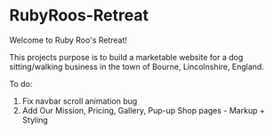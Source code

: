 # RubyRoos-Retreat

Welcome to Ruby Roo's Retreat!

This projects purpose is to build a marketable website for a dog sitting/walking business in the town of Bourne, Lincolnshire, England.


To do:
1. Fix navbar scroll animation bug
2. Add Our Mission, Pricing, Gallery, Pup-up Shop pages - Markup + Styling 
